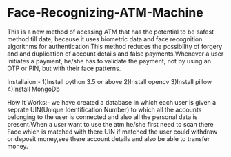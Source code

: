 # Face-Recognizing-ATM-Machine
This is a new method of acessing ATM that has the potential to be safest method till date, because it uses biometric data and face recognition algorithms for authentication.This method reduces the possibility of forgery and and duplication of account details and false payments.Whenever a user initiates a payment, he/she has to validate the payment, not by using an OTP or PIN, but with their face patterns.

Installaion:-
1)Install python 3.5 or above 
2)Install opencv 
3)Install pillow 
4)Install MongoDb 

How It Works:-
we have created a database In which each user is given a seprate UIN(Unique Identification Number) to which all the accounts belonging to the user is connected and also all the personal data is present.When a user want to use the atm he/she first need to scan there Face which is matched with there UIN if matched the user could withdraw or deposit money,see there account details and also be able to transfer money. 
